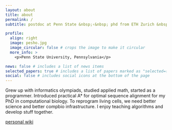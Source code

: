 ```yaml
---
layout: about
title: about
permalink: /
subtitle: postdoc at Penn State &nbsp;‹&nbsp; phd from ETH Zurich &nbsp;‹&nbsp; Google &nbsp;‹&nbsp; competitive programming

profile:
  align: right
  image: pesho.jpg
  image_circular: false # crops the image to make it circular
  more_info: >
    <p>Penn State University, Pennsylvania</p>

news: false # includes a list of news items
selected_papers: true # includes a list of papers marked as "selected={true}"
social: false # includes social icons at the bottom of the page
---
```


Grew up with informatics olympiads, studied applied math, started as a programmer. Introduced practical A\* for optimal sequence alignment for my PhD in computational biology. To reprogram living cells, we need better science and better compbio infrastructure. I enjoy teaching algorithms and develop stuff together.

[personal wiki](https://pesho-ivanov.github.io/)

